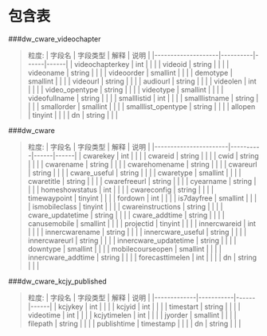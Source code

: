 # 包含表


###dw_cware_videochapter
> 粒度:
|       字段名       | 字段类型 | 解释 | 说明 |
|--------------------|----------|------|------|
| videochapterkey    | int      |      |      |
| videoid            | string   |      |      |
| videoname          | string   |      |      |
| videoorder         | smallint |      |      |
| demotype           | smallint |      |      |
| videourl           | string   |      |      |
| audiourl           | string   |      |      |
| videolen           | int      |      |      |
| video_opentype     | string   |      |      |
| videotype          | smallint |      |      |
| videofullname      | string   |      |      |
| smalllistid        | int      |      |      |
| smalllistname      | string   |      |      |
| smallorder         | smallint |      |      |
| smalllist_opentype | string   |      |      |
| allopen            | tinyint  |      |      |
| dn                 | string   |      |      |


###dw_cware
> 粒度:
|        字段名         | 字段类型 | 解释 | 说明 |
|-----------------------|----------|------|------|
| cwarekey              | int      |      |      |
| cwareid               | string   |      |      |
| cwid                  | string   |      |      |
| cwarename             | string   |      |      |
| cwarehomename         | string   |      |      |
| cwareurl              | string   |      |      |
| cware_useful          | string   |      |      |
| cwaretype             | smallint |      |      |
| cwaretitle            | string   |      |      |
| cwarefreeurl          | string   |      |      |
| cyearname             | string   |      |      |
| homeshowstatus        | int      |      |      |
| cwareconfig           | string   |      |      |
| timewaypoint          | tinyint  |      |      |
| fordown               | int      |      |      |
| is7dayfree            | smallint |      |      |
| ismobileclass         | tinyint  |      |      |
| cwareinstructions     | string   |      |      |
| cware_updatetime      | string   |      |      |
| cware_addtime         | string   |      |      |
| canusemobile          | smallint |      |      |
| projectid             | tinyint  |      |      |
| innercwareid          | int      |      |      |
| innercwarename        | string   |      |      |
| innercware_useful     | string   |      |      |
| innercwareurl         | string   |      |      |
| innercware_updatetime | string   |      |      |
| downtype              | smallint |      |      |
| mobilecourseopen      | smallint |      |      |
| innercware_addtime    | string   |      |      |
| forecasttimelen       | int      |      |      |
| dn                    | string   |      |      |


###dw_cware_kcjy_published
> 粒度:
|   字段名    |  字段类型 | 解释 | 说明 |
|-------------|-----------|------|------|
| kcjykey     | int       |      |      |
| kcjyid      | int       |      |      |
| timestart   | string    |      |      |
| videotime   | int       |      |      |
| kcjytimelen | int       |      |      |
| jyorder     | smallint  |      |      |
| filepath    | string    |      |      |
| publishtime | timestamp |      |      |
| dn          | string    |      |      |



